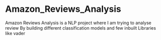 # Amazon_Reviews_Analysis
Amazon Reviews Analysis is a NLP project where I am trying to analyse review By building different classification models and few inbuilt Libraries like vader
